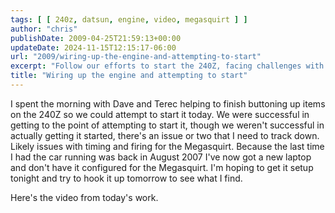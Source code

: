 ```yaml
---
tags: [ [ 240z, datsun, engine, video, megasquirt ] ]
author: "chris"
publishDate: 2009-04-25T21:59:13+00:00
updateDate: 2024-11-15T12:15:17-06:00
url: "2009/wiring-up-the-engine-and-attempting-to-start"
excerpt: "Follow our efforts to start the 240Z, facing challenges with timing and firing. Learn about our troubleshooting process and plans."
title: "Wiring up the engine and attempting to start"
---
```


I spent the morning with Dave and Terec helping to finish buttoning up items on the 240Z so we could attempt to start it today. We were successful in getting to the point of attempting to start it, though we weren't successful in actually getting it started, there's an issue or two that I need to track down. Likely issues with timing and firing for the Megasquirt. Because the last time I had the car running was back in August 2007 I've now got a new laptop and don't have it configured for the Megasquirt. I'm hoping to get it setup tonight and try to hook it up tomorrow to see what I find.</span></p>


Here's the video from today's work.
